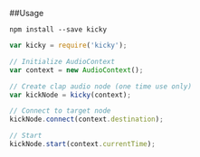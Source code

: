 ##Usage

`npm install --save kicky`

```javascript
var kicky = require('kicky');

// Initialize AudioContext
var context = new AudioContext();

// Create clap audio node (one time use only)
var kickNode = kicky(context);

// Connect to target node
kickNode.connect(context.destination);

// Start
kickNode.start(context.currentTime);
```
